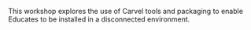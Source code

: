 This workshop explores the use of Carvel tools and packaging to enable
Educates to be installed in a disconnected environment.

